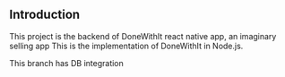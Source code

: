 ## Introduction

This project is the backend of DoneWithIt react native app, an imaginary selling app
This is the implementation of DoneWithIt in Node.js.

This branch has DB integration
